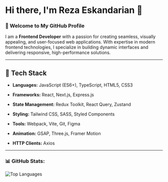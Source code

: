 # Hi there, I'm Reza Eskandarian 👋

### 🌟 Welcome to My GitHub Profile

I am a **Frontend Developer** with a passion for creating seamless, visually appealing, and user-focused web applications. With expertise in modern frontend technologies, I specialize in building dynamic interfaces and delivering responsive, high-performance solutions.


---

## 🚀 Tech Stack  

- **Languages:**  JavaScript (ES6+), TypeScript, HTML5, CSS3  

- **Frameworks:**  React, Next.js, Express.js  

- **State Management:**  Redux Toolkit, React Query, Zustand  

- **Styling:**  Tailwind CSS, SASS, Styled Components  

- **Tools:**  Webpack, Vite, Git, Figma  

- **Animation:**  GSAP, Three.js, Framer Motion  

- **HTTP Clients:**  Axios

---

### 📊 GitHub Stats:

![Top Languages](https://github-readme-stats.vercel.app/api/top-langs/?username=rezaeskandarian&layout=compact&theme=radical)





